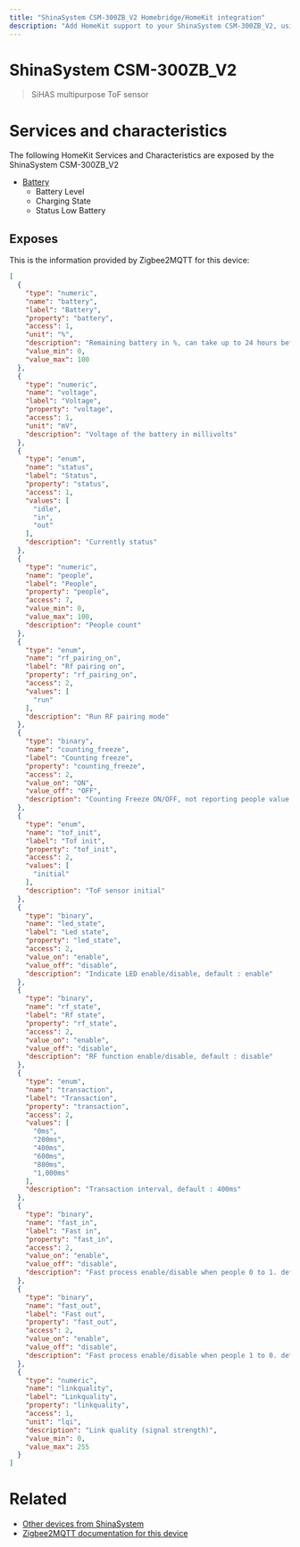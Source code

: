 ```yaml
---
title: "ShinaSystem CSM-300ZB_V2 Homebridge/HomeKit integration"
description: "Add HomeKit support to your ShinaSystem CSM-300ZB_V2, using Homebridge, Zigbee2MQTT and homebridge-z2m."
---
```

<!---
This file has been GENERATED using src/docgen/docgen.ts
DO NOT EDIT THIS FILE MANUALLY!
-->
# ShinaSystem CSM-300ZB_V2
> SiHAS multipurpose ToF sensor


# Services and characteristics
The following HomeKit Services and Characteristics are exposed by
the ShinaSystem CSM-300ZB_V2

* [Battery](../../battery.md)
  * Battery Level
  * Charging State
  * Status Low Battery



## Exposes

This is the information provided by Zigbee2MQTT for this device:

```json
[
  {
    "type": "numeric",
    "name": "battery",
    "label": "Battery",
    "property": "battery",
    "access": 1,
    "unit": "%",
    "description": "Remaining battery in %, can take up to 24 hours before reported.",
    "value_min": 0,
    "value_max": 100
  },
  {
    "type": "numeric",
    "name": "voltage",
    "label": "Voltage",
    "property": "voltage",
    "access": 1,
    "unit": "mV",
    "description": "Voltage of the battery in millivolts"
  },
  {
    "type": "enum",
    "name": "status",
    "label": "Status",
    "property": "status",
    "access": 1,
    "values": [
      "idle",
      "in",
      "out"
    ],
    "description": "Currently status"
  },
  {
    "type": "numeric",
    "name": "people",
    "label": "People",
    "property": "people",
    "access": 7,
    "value_min": 0,
    "value_max": 100,
    "description": "People count"
  },
  {
    "type": "enum",
    "name": "rf_pairing_on",
    "label": "Rf pairing on",
    "property": "rf_pairing_on",
    "access": 2,
    "values": [
      "run"
    ],
    "description": "Run RF pairing mode"
  },
  {
    "type": "binary",
    "name": "counting_freeze",
    "label": "Counting freeze",
    "property": "counting_freeze",
    "access": 2,
    "value_on": "ON",
    "value_off": "OFF",
    "description": "Counting Freeze ON/OFF, not reporting people value when is ON"
  },
  {
    "type": "enum",
    "name": "tof_init",
    "label": "Tof init",
    "property": "tof_init",
    "access": 2,
    "values": [
      "initial"
    ],
    "description": "ToF sensor initial"
  },
  {
    "type": "binary",
    "name": "led_state",
    "label": "Led state",
    "property": "led_state",
    "access": 2,
    "value_on": "enable",
    "value_off": "disable",
    "description": "Indicate LED enable/disable, default : enable"
  },
  {
    "type": "binary",
    "name": "rf_state",
    "label": "Rf state",
    "property": "rf_state",
    "access": 2,
    "value_on": "enable",
    "value_off": "disable",
    "description": "RF function enable/disable, default : disable"
  },
  {
    "type": "enum",
    "name": "transaction",
    "label": "Transaction",
    "property": "transaction",
    "access": 2,
    "values": [
      "0ms",
      "200ms",
      "400ms",
      "600ms",
      "800ms",
      "1,000ms"
    ],
    "description": "Transaction interval, default : 400ms"
  },
  {
    "type": "binary",
    "name": "fast_in",
    "label": "Fast in",
    "property": "fast_in",
    "access": 2,
    "value_on": "enable",
    "value_off": "disable",
    "description": "Fast process enable/disable when people 0 to 1. default : enable"
  },
  {
    "type": "binary",
    "name": "fast_out",
    "label": "Fast out",
    "property": "fast_out",
    "access": 2,
    "value_on": "enable",
    "value_off": "disable",
    "description": "Fast process enable/disable when people 1 to 0. default : enable"
  },
  {
    "type": "numeric",
    "name": "linkquality",
    "label": "Linkquality",
    "property": "linkquality",
    "access": 1,
    "unit": "lqi",
    "description": "Link quality (signal strength)",
    "value_min": 0,
    "value_max": 255
  }
]
```

# Related
* [Other devices from ShinaSystem](../index.md#shinasystem)
* [Zigbee2MQTT documentation for this device](https://www.zigbee2mqtt.io/devices/CSM-300ZB_V2.html)